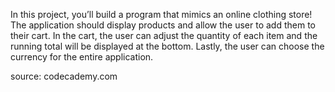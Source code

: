 In this project, you’ll build a program that mimics an online clothing store! The application should display products and allow the user to add them to their cart. In the cart, the user can adjust the quantity of each item and the running total will be displayed at the bottom. Lastly, the user can choose the currency for the entire application. 

source: codecademy.com
